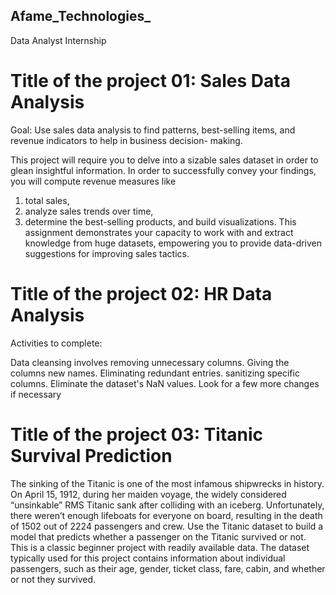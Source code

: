## Afame_Technologies_
Data Analyst Internship
# Title of the project 01: Sales Data Analysis
Goal:
  Use sales data analysis to find patterns, best-selling items, and revenue indicators to help in business decision-
making.

This project will require you to delve into a sizable sales dataset in order to glean insightful information. In order
to successfully convey your findings, you will compute revenue measures like
1. total sales,
2. analyze sales trends over time,
3. determine the best-selling products, and build visualizations.
This assignment demonstrates your capacity to work with and extract knowledge from huge datasets,
empowering you to provide data-driven suggestions for improving sales tactics.



# Title of the project 02: HR Data Analysis

Activities to complete:

Data cleansing involves removing unnecessary columns.
Giving the columns new names.
Eliminating redundant entries.
sanitizing specific columns.
Eliminate the dataset's NaN values.
Look for a few more changes if necessary

# Title of the project 03: Titanic Survival Prediction
The sinking of the Titanic is one of the most infamous shipwrecks in history.
On April 15, 1912, during her maiden voyage, the widely considered “unsinkable” RMS Titanic sank
after colliding with an iceberg. Unfortunately, there weren’t enough lifeboats for everyone on board,
resulting in the death of 1502 out of 2224 passengers and crew.
Use the Titanic dataset to build a model that predicts whether a passenger on the Titanic survived or
not. This is a classic beginner project with readily available data.
The dataset typically used for this project contains information about individual passengers, such as
their age, gender, ticket class, fare, cabin, and whether or not they survived.


